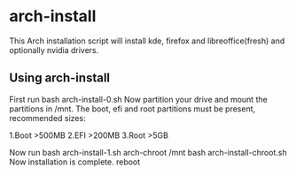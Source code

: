 # arch-install

This Arch installation script will install kde, firefox and libreoffice(fresh) and optionally nvidia drivers.

## Using arch-install

First run 
    bash arch-install-0.sh
Now partition your drive and mount the partitions in /mnt. The boot, efi and root partitions must be present, recommended sizes:

1.Boot >500MB
2.EFI >200MB
3.Root >5GB

Now run
    bash arch-install-1.sh
    arch-chroot /mnt
    bash arch-install-chroot.sh
Now installation is complete.
    reboot
